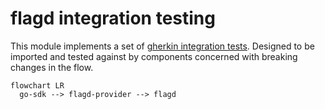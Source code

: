 # flagd integration testing

This module implements a set of [gherkin integration tests](https://github.com/open-feature/test-harness/blob/main/features). Designed to be imported and tested against by components concerned with breaking changes in the flow.
```mermaid
flowchart LR
  go-sdk --> flagd-provider --> flagd
```
